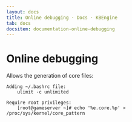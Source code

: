 ```yaml
---
layout: docs
title: Online debugging · Docs · KBEngine
tab: docs
docsitem: documentation-online-debugging
---
```


Online debugging
====================

Allows the generation of core files:


	Adding ~/.bashrc file:
		ulimit -c unlimited
	
	Require root privileges:
		[root@gameserver ~]# echo '%e.core.%p' > /proc/sys/kernel/core_pattern
